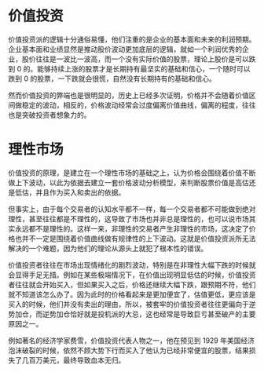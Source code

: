 # 价值投资

价值投资派的逻辑十分通俗易懂，他们注重的是企业的基本面和未来的利润预期。企业基本面和业绩显然是推动股价波动更加底层的逻辑，就如一个利润优秀的企业，股价往往是一波比一波高，而一个没有实际价值的股票，理论上股价是可以跌到 0 的。能够持续上涨的股票才是长期持有最坚实的基础和信心，一个随时可以跌到 0 的股票，一下跌就会很慌，自然没有长期持有的基础和信心。

然而价值投资的弊端也是很明显的，历史上已经多次证明，价格并不会随着价值区间做稳定的波动，相反的，价格波动经常会过度偏离价值曲线，偏离的程度，往往也是突破投资者想象力的。

# 理性市场

价值投资的原理，是建立在一个理性市场的基础之上，认为价格会围绕着价值不断做上下波动，以此为依据去建立一套价格波动分析模型，来判断股票价值是高估还是低估，并且作为买入和卖出的依据。

但事实上，由于每个交易者的认知水平都不一样，每一个交易者都不可能做到绝对理性，甚至往往都是不理性的，这导致了市场也并非总是理性的，也可以说市场其实永远都不是理性的。这样一来，非理性的交易者产生非理性的市场，这决定了价格也并不一定是围绕着价值曲线做有规律性的上下波动。这就是价值投资派所无法解决的一个难题，因为他们的理论从源头上就犯了根本性的错误。

价值投资者往往在市场出现情绪化的剧烈波动，特别是在非理性大幅下跌的时候就会显得手足无措。例如在某些极端情况下，在价值出现明显低估的时候，价值投资者往往就会开始买入，但如果买入之后，价格还继续大幅下跌，跟预期不符，他们就不知道该怎么办了。因为此时的价格看起来是更加便宜了，估值更低，更应该是买入的时候，他们并没有卖出的理由，所以，被套牢的价值投资者往往更偏向于逆势加仓，而逆势加仓恰好就是投机派的大忌，这也经常是导致巨亏甚至破产的主要原因之一。

例如著名的经济学家费雪，价值投资代表人物之一，他在预见到 1929 年美国经济泡沫破裂的时候，依然不顾大势下行而买入了他认为已经非常便宜的股票，结果损失了几百万美元，最终导致血本无归。
